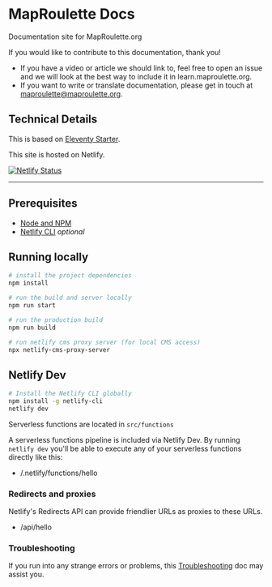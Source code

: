# MapRoulette Docs

Documentation site for MapRoulette.org 

If you would like to contribute to this documentation, thank you!
* If you have a video or article we should link to, feel free to open an issue and we will look at the best way to include it in learn.maproulette.org.
* If you want to write or translate documentation, please get in touch at maproulette@maproulette.org. 

## Technical Details

This is based on [Eleventy Starter](https://github.com/eastslopestudio/eleventy-starter).

This site is hosted on Netlify.

[![Netlify Status](https://api.netlify.com/api/v1/badges/57d02f79-250b-4b4b-aabc-8a099ad22202/deploy-status)](https://app.netlify.com/sites/learn-maproulette/deploys)

---

## Prerequisites

- [Node and NPM](https://nodejs.org/)
- [Netlify CLI](https://www.npmjs.com/package/netlify-cli) _optional_

## Running locally

```bash
# install the project dependencies
npm install

# run the build and server locally
npm run start

# run the production build
npm run build

# run netlify cms proxy server (for local CMS access)
npx netlify-cms-proxy-server
```

## Netlify Dev

```bash
# Install the Netlify CLI globally
npm install -g netlify-cli
netlify dev
```

Serverless functions are located in `src/functions`

A serverless functions pipeline is included via Netlify Dev. By running `netlify dev` you'll be able to execute any of your serverless functions directly like this:

- /.netlify/functions/hello

### Redirects and proxies

Netlify's Redirects API can provide friendlier URLs as proxies to these URLs.

- /api/hello

### Troubleshooting

If you run into any strange errors or problems, this [Troubleshooting](TROUBLESHOOT.md) doc may assist you.
